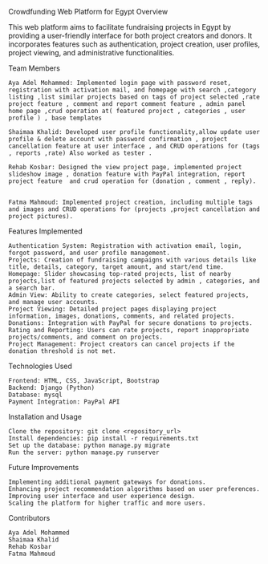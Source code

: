 Crowdfunding Web Platform for Egypt
Overview

This web platform aims to facilitate fundraising projects in Egypt by providing a user-friendly interface for both project creators and donors. It incorporates features such as authentication, project creation, user profiles, project viewing, and administrative functionalities.


Team Members

    Aya Adel Mohammed: Implemented login page with password reset, registration with activation mail, and homepage with search ,category listing ,list similar projects based on tags of project selected ,rate project feature , comment and report comment feature , admin panel home page ,crud operation at( featured project , categories , user profile ) , base templates 
    
    Shaimaa Khalid: Developed user profile functionality,allow update user profile & delete account with password confirmation , project cancellation feature at user interface , and CRUD operations for (tags , reports ,rate) Also worked as tester .
    
    Rehab Kosbar: Designed the view project page, implemented project slideshow image , donation feature with PayPal integration, report project feature  and crud operation for (donation , comment , reply).

    
    Fatma Mahmoud: Implemented project creation, including multiple tags and images and CRUD operations for (projects ,project cancellation and  project pictures).

Features Implemented

    Authentication System: Registration with activation email, login, forgot password, and user profile management.
    Projects: Creation of fundraising campaigns with various details like title, details, category, target amount, and start/end time.
    Homepage: Slider showcasing top-rated projects, list of nearby projects,list of featured projects selected by admin , categories, and a search bar.
    Admin View: Ability to create categories, select featured projects, and manage user accounts.
    Project Viewing: Detailed project pages displaying project information, images, donations, comments, and related projects.
    Donations: Integration with PayPal for secure donations to projects.
    Rating and Reporting: Users can rate projects, report inappropriate projects/comments, and comment on projects.
    Project Management: Project creators can cancel projects if the donation threshold is not met.

Technologies Used

    Frontend: HTML, CSS, JavaScript, Bootstrap
    Backend: Django (Python)
    Database: mysql
    Payment Integration: PayPal API
    

Installation and Usage

    Clone the repository: git clone <repository_url>
    Install dependencies: pip install -r requirements.txt
    Set up the database: python manage.py migrate
    Run the server: python manage.py runserver

Future Improvements

    Implementing additional payment gateways for donations.
    Enhancing project recommendation algorithms based on user preferences.
    Improving user interface and user experience design.
    Scaling the platform for higher traffic and more users.

Contributors

    Aya Adel Mohammed
    Shaimaa Khalid
    Rehab Kosbar
    Fatma Mahmoud

